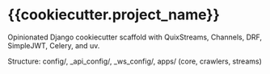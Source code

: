# {{cookiecutter.project_name}}

Opinionated Django cookiecutter scaffold with QuixStreams, Channels, DRF, SimpleJWT, Celery, and uv.

Structure: config/, _api_config/, _ws_config/, apps/ (core, crawlers, streams)
